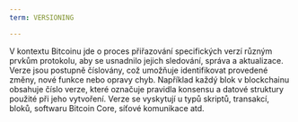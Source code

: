 ```yaml
---
term: VERSIONING

---
```

V kontextu Bitcoinu jde o proces přiřazování specifických verzí různým prvkům protokolu, aby se usnadnilo jejich sledování, správa a aktualizace. Verze jsou postupně číslovány, což umožňuje identifikovat provedené změny, nové funkce nebo opravy chyb. Například každý blok v blockchainu obsahuje číslo verze, které označuje pravidla konsensu a datové struktury použité při jeho vytvoření. Verze se vyskytují u typů skriptů, transakcí, bloků, softwaru Bitcoin Core, síťové komunikace atd.